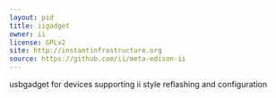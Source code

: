 ```yaml
---
layout: pid
title: iigadget
owner: ii
license: GPLv2
site: http://instantinfrastructure.org
source: https://github.com/ii/meta-edison-ii
---
```


usbgadget for devices supporting ii style reflashing and configuration
